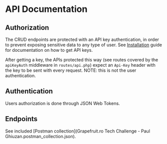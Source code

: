 # API Documentation

## Authorization

The CRUD endpoints are protected with an API key authentication, in order to prevent exposing sensitive data to any type of user. See [Installation](installation.md) guide for documentation on how to get API keys.

After getting a key, the APIs protected this way (see routes covered by the `apiKeyAuth` middleware in `routes/api.php`) expect an `Api-Key` header with the key to be sent with every request. NOTE: this is not the user authentication.

## Authentication

Users authorization is done through JSON Web Tokens.

## Endpoints

See included [Postman collection](Grapefruit.ro Tech Challenge - Paul Ghiuzan.postman_collection.json).
